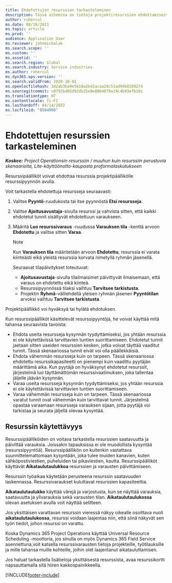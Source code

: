 ```yaml
---
title: Ehdotettujen resurssien tarkasteleminen
description: Tässä aiheessa on tietoja projektiresurssien ehdottamisesta.
author: ruhercul
ms.date: 08/18/2021
ms.topic: article
ms.prod: ''
audience: Application User
ms.reviewer: johnmichalak
ms.search.scope: ''
ms.custom: ''
ms.assetid: ''
ms.search.region: Global
ms.search.industry: Service industries
ms.author: ruhercul
ms.dyn365.ops.version: ''
ms.search.validFrom: 2020-10-01
ms.openlocfilehash: 3d2ab3ba9e5b18a2b42acaa2dc51ad94b8189274
ms.sourcegitcommit: c0792bd65d92db25e0e8864879a19c4b93efb10c
ms.translationtype: HT
ms.contentlocale: fi-FI
ms.lasthandoff: 04/14/2022
ms.locfileid: "8584960"
---
```

# <a name="review-proposed-resources"></a>Ehdotettujen resurssien tarkasteleminen

_**Koskee:** Project Operationsin resurssiin / muuhun kuin resurssiin perustuvia skenaarioita, Lite-käyttöönotto-kaupasta proformalaskutukseen_

Resurssipäälliköt voivat ehdottaa resurssia projektipäällikölle resurssipyynnön avulla.

Voit tarkastella ehdotettuja resursseja seuraavasti:

1. Valitse **Pyyntö**-ruudukosta tai itse pyynnöstä **Etsi resursseja**.
2. Valitse **Ajoitusavustaja**-sivulla resurssi ja vahvista sitten, että kaikki ehdotetut tunnit sisältyvät ehdotettuun varaukseen.
3. Määritä **Luo resurssivaraus** -ruudussa **Varauksen tila** -kenttä arvoon **Ehdotettu** ja valitse sitten **Varaa**.

    > [!NOTE]
    > Kun **Varauksen tila** määritetään arvoon **Ehdotettu**, resurssia ei varata kiinteästi eikä yleistä resurssia korvata nimetyllä ryhmän jäsenellä.

    Seuraavat tilapäivitykset toteutuvat:

    - **Ajoitusavustaja**-sivulla tilailmaisimet päivittyvät ilmaisemaan, että varaus on ehdotettu eikä kiinteä.
    - Resurssipyynnössä tilaksi vaihtuu **Tarvitsee tarkistusta**.
    - Projektin **Ryhmä**-välilehdellä yleisen ryhmän jäsenen **Pyyntötilan** arvoksi vaihtuu **Tarvitsee tarkistusta**.

Projektipäällikkö voi hyväksyä tai hylätä ehdotuksen.

Kun resurssipäälliköt käsittelevät resurssipyyntöjä, he voivat käyttää mitä tahansa seuraavista tavoista:

- Ehdota useita resursseja kysynnän tyydyttämiseksi, jos yhtään resurssia ei ole käytettävissä tarvittavien tuntien suorittamiseen. Ehdotetut tunnit jaetaan sitten useiden resurssien kesken, jotka voivat täyttää vaaditut tunnit. Tässä skenaariossa tunnit eivät voi olla päällekkäisiä.
- Ehdota vähemmän resursseja kuin on tarpeen. Tässä skenaariossa ehdotettu resurssikapasiteetti on pienempi kuin vaadittu pyytäjän määrittämä aika. Kun pyytäjä on hyväksynyt ehdotetut resurssit, järjestelmä luo täyttämättömän resurssivaatimuksen, joka tallentaa jäljelle jäävän kysynnän.
- Varaa useita resursseja kysynnän tyydyttämiseksi, jos yhtään resurssia ei ole käytettävissä tarvittavien tuntien suorittamiseen.
- Varaa vähemmän resursseja kuin on tarpeen. Tässä skenaariossa varatut tunnit ovat vähemmän kuin tarvittavat tunnit. Järjestelmä opastaa varaamaan resursseja varauksen sijaan, jotta pyytäjä voi tarkistaa ja seurata jäljellä olevaa kysyntää.

## <a name="resource-availability"></a>Resurssin käytettävyys

Resurssipäälliköiden on voitava tarkastella resurssien saatavuutta ja päivittää varauksia. Joissakin tapauksissa ei ole muodollista kysyntää (resurssipyyntöä). Resurssipäällikön on kuitenkin vastattava suunnittelemattomaan kysyntään, joka tulee muiden kanavien, kuten sähköpostiviestien, puheluiden tai pikaviestien, kautta. Resurssipäälliköt käyttävät **Aikataulutaulukkoa** resurssien ja varausten päivittämiseen.

Resurssin työaikaa käytetään perusteena resurssin saatavuuden laskennassa. Resurssivaraukset kuluttavat resurssien kapasiteettia.

**Aikataulutaulukko**  käyttää värejä ja varjostusta, kun se näyttää varauksia, saatavuutta ja ylivarauksia sekä varausten tilan. **Aikataulutaulukossa** olevan asetuksen avulla voit näyttää selitteen.

Jos yksittäisen varattavan resurssin vieressä näkyy oikealle osoittava nuoli **aikataulutaulukossa**, resurssi voidaan laajentaa niin, että siinä näkyvät sen työn tiedot, johon resurssi on varattu.

Koska Dynamics 365 Project Operations käyttää Universal Resource Scheduling -moottoria, jos sinulla on myös Dynamics 365 Field Service asennettuna,voit katsella resurssivarausten tietoja projekteille, työtilauksille ja mille tahansa muille kohteille, joihin olet laajentanut aikatauluttamisen.

Jos haluat tarkastella lisätietoja yksittäisestä resurssista, avaa resurssikortti napsauttamalla sitä hiiren kakkospainikkeella.



[!INCLUDE[footer-include](../includes/footer-banner.md)]
